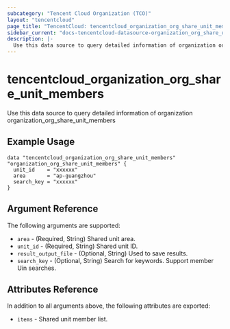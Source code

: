 ```yaml
---
subcategory: "Tencent Cloud Organization (TCO)"
layout: "tencentcloud"
page_title: "TencentCloud: tencentcloud_organization_org_share_unit_members"
sidebar_current: "docs-tencentcloud-datasource-organization_org_share_unit_members"
description: |-
  Use this data source to query detailed information of organization organization_org_share_unit_members
---
```


# tencentcloud_organization_org_share_unit_members

Use this data source to query detailed information of organization organization_org_share_unit_members

## Example Usage

```hcl
data "tencentcloud_organization_org_share_unit_members" "organization_org_share_unit_members" {
  unit_id    = "xxxxxx"
  area       = "ap-guangzhou"
  search_key = "xxxxxx"
}
```

## Argument Reference

The following arguments are supported:

* `area` - (Required, String) Shared unit area.
* `unit_id` - (Required, String) Shared unit ID.
* `result_output_file` - (Optional, String) Used to save results.
* `search_key` - (Optional, String) Search for keywords. Support member Uin searches.

## Attributes Reference

In addition to all arguments above, the following attributes are exported:

* `items` - Shared unit member list.



